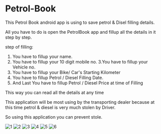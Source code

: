 # Petrol-Book


This Petrol Book android app is using to save petrol & Disel filling details.

All you have to do is open the PetrolBook app and fillup all the details in it step by step.

step of filling:
1. You have to fillup your name.
2. You have to fillup your 10 digit mobile no.
3.You have to fillup your Vehicle no.
4. You have to fillup your Bike/ Car's Starting Kilometer
5. You have to fillup Petrol / Diesel Filling Date.
6. And Last You have to fillup Petrol / Diesel Price at time of Filling

This way you can read all the details at any time

This application will be most using by the transporting dealer because at this time petrol & diesel is very much stolen by Driver.

So using this application you  can prevent stole.

![1](https://user-images.githubusercontent.com/96327504/146634050-55717919-2c76-4678-8506-61fa1fc0acce.jpg)
![2](https://user-images.githubusercontent.com/96327504/146634053-7e0253d6-e4a2-440a-92d3-786dcad40b4a.jpg)
![3](https://user-images.githubusercontent.com/96327504/146634055-f957787b-3815-40d6-b28e-f94458ed0c76.jpg)
![4](https://user-images.githubusercontent.com/96327504/146634056-44164df5-bb15-469e-9277-a136a2949d7e.jpg)
![5](https://user-images.githubusercontent.com/96327504/146634057-c8467a1d-49c3-46f3-b4d7-b0fdfecbda87.jpg)
![6](https://user-images.githubusercontent.com/96327504/146634058-c998cdcc-cf76-4278-ab65-a8c12a68cc2f.jpg)
